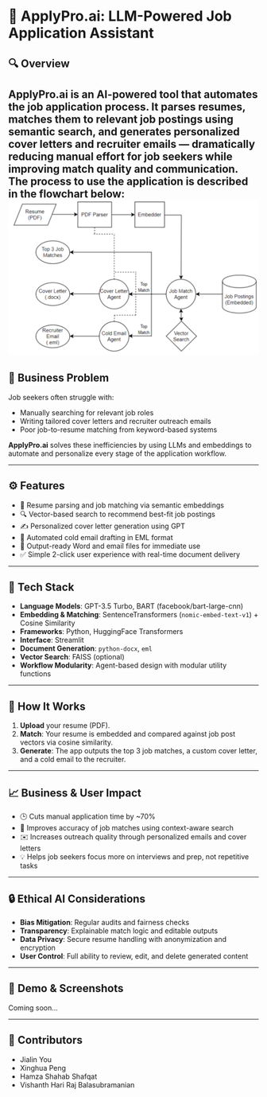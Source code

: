 # 📄 ApplyPro.ai: LLM-Powered Job Application Assistant

## 🔍 Overview
**ApplyPro.ai** is an AI-powered tool that automates the job application process. It parses resumes, matches them to relevant job postings using semantic search, and generates personalized cover letters and recruiter emails — dramatically reducing manual effort for job seekers while improving match quality and communication.
The process to use the application is described in the flowchart below:
![Solution Architecture](Architecture%20and%20Demo%20Images/Solution%20Architecture.png)
---

## 🎯 Business Problem
Job seekers often struggle with:
- Manually searching for relevant job roles
- Writing tailored cover letters and recruiter outreach emails
- Poor job-to-resume matching from keyword-based systems

**ApplyPro.ai** solves these inefficiencies by using LLMs and embeddings to automate and personalize every stage of the application workflow.

---

## ⚙️ Features
- 📄 Resume parsing and job matching via semantic embeddings
- 🔍 Vector-based search to recommend best-fit job postings
- ✍️ Personalized cover letter generation using GPT
- 📧 Automated cold email drafting in EML format
- 📁 Output-ready Word and email files for immediate use
- ✅ Simple 2-click user experience with real-time document delivery

---

## 🧰 Tech Stack
- **Language Models**: GPT-3.5 Turbo, BART (facebook/bart-large-cnn)
- **Embedding & Matching**: SentenceTransformers (`nomic-embed-text-v1`) + Cosine Similarity
- **Frameworks**: Python, HuggingFace Transformers
- **Interface**: Streamlit
- **Document Generation**: `python-docx`, `eml`
- **Vector Search**: FAISS (optional)
- **Workflow Modularity**: Agent-based design with modular utility functions

---

## 🚀 How It Works
1. **Upload** your resume (PDF).
2. **Match**: Your resume is embedded and compared against job post vectors via cosine similarity.
3. **Generate**: The app outputs the top 3 job matches, a custom cover letter, and a cold email to the recruiter.

---

## 📈 Business & User Impact
- 🕒 Cuts manual application time by ~70%
- 🎯 Improves accuracy of job matches using context-aware search
- ✉️ Increases outreach quality through personalized emails and cover letters
- 💡 Helps job seekers focus more on interviews and prep, not repetitive tasks

---

## 🔒 Ethical AI Considerations
- **Bias Mitigation**: Regular audits and fairness checks
- **Transparency**: Explainable match logic and editable outputs
- **Data Privacy**: Secure resume handling with anonymization and encryption
- **User Control**: Full ability to review, edit, and delete generated content

---

## 🧪 Demo & Screenshots
Coming soon...

---

## 👥 Contributors
- Jialin You  
- Xinghua Peng  
- Hamza Shahab Shafqat  
- Vishanth Hari Raj Balasubramanian
